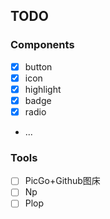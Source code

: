 ## TODO

### Components

- [x] button
- [x] icon
- [x] highlight
- [x] badge
- [x] radio
- ...

### Tools

- [ ] PicGo+Github图床
- [ ] Np
- [ ] Plop
